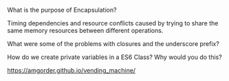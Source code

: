 What is the purpose of Encapsulation?

Timing dependencies and resource conflicts caused by trying to share the same memory resources between different operations.

What were some of the problems with closures and the underscore prefix?

How do we create private variables in a ES6 Class? Why would you do this?




https://amgorder.github.io/vending_machine/